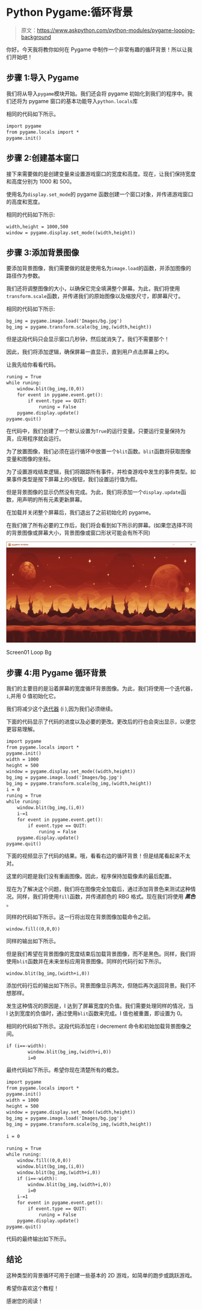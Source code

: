 # Python Pygame:循环背景

> 原文：<https://www.askpython.com/python-modules/pygame-looping-background>

你好。今天我将教你如何在 Pygame 中制作一个非常有趣的循环背景！所以让我们开始吧！

## 步骤 1:导入 Pygame

我们将从导入`pygame`模块开始。我们还会将 pygame 初始化到我们的程序中。我们还将为 pygame 窗口的基本功能导入`python.locals`库

相同的代码如下所示。

```
import pygame
from pygame.locals import *
pygame.init()

```

## 步骤 2:创建基本窗口

接下来需要做的是创建变量来设置游戏窗口的宽度和高度。现在，让我们保持宽度和高度分别为 1000 和 500。

使用名为`display.set_mode`的 pygame 函数创建一个窗口对象，并传递游戏窗口的高度和宽度。

相同的代码如下所示:

```
width,height = 1000,500
window = pygame.display.set_mode((width,height))

```

## 步骤 3:添加背景图像

要添加背景图像，我们需要做的就是使用名为`image.load`的函数，并添加图像的路径作为参数。

我们还将调整图像的大小，以确保它完全填满整个屏幕。为此，我们将使用`transform.scale`函数，并传递我们的原始图像以及缩放尺寸，即屏幕尺寸。

相同的代码如下所示:

```
bg_img = pygame.image.load('Images/bg.jpg')
bg_img = pygame.transform.scale(bg_img,(width,height))

```

但是这段代码只会显示窗口几秒钟，然后就消失了。我们不需要那个！

因此，我们将添加逻辑，确保屏幕一直显示，直到用户点击屏幕上的`X`。

让我先给你看看代码。

```
runing = True
while runing:
    window.blit(bg_img,(0,0))
    for event in pygame.event.get():
        if event.type == QUIT:
            runing = False
    pygame.display.update()
pygame.quit()

```

在代码中，我们创建了一个默认设置为`True`的运行变量。只要运行变量保持为真，应用程序就会运行。

为了放置图像，我们必须在运行循环中放置一个`blit`函数。`blit`函数将获取图像变量和图像的坐标。

为了设置游戏结束逻辑，我们将跟踪所有事件，并检查游戏中发生的事件类型。如果事件类型是按下屏幕上的`X`按钮，我们设置运行值为假。

但是背景图像的显示仍然没有完成。为此，我们将添加一个`display.update`函数，用声明的所有元素更新屏幕。

在加载并关闭整个屏幕后，我们退出了之前初始化的 pygame。

在我们做了所有必要的工作后，我们将会看到如下所示的屏幕。(如果您选择不同的背景图像或屏幕大小，背景图像或窗口形状可能会有所不同)

![Screen01 Loop Bg](img/7433adffe9fcdf6063b54f444921ff42.png)

Screen01 Loop Bg

## 步骤 4:用 Pygame 循环背景

我们的主要目的是沿着屏幕的宽度循环背景图像。为此，我们将使用一个迭代器，`i`,并用 0 值初始化它。

我们将减少这个[迭代器](https://www.askpython.com/python/built-in-methods/python-iterator) (i ),因为我们必须继续。

下面的代码显示了代码的进度以及必要的更改。更改后的行也会突出显示，以便您更容易理解。

```
import pygame
from pygame.locals import *
pygame.init()
width = 1000
height = 500
window = pygame.display.set_mode((width,height))
bg_img = pygame.image.load('Images/bg.jpg')
bg_img = pygame.transform.scale(bg_img,(width,height))
i = 0
runing = True
while runing:
    window.blit(bg_img,(i,0))
    i-=1
    for event in pygame.event.get():
        if event.type == QUIT:
            runing = False    
    pygame.display.update()
pygame.quit()

```

下面的视频显示了代码的结果。哦，看看右边的循环背景！但是结尾看起来不太对。

这里的问题是我们没有重画图像。因此，程序保持加载像素的最后配置。

现在为了解决这个问题，我们将在图像完全加载后，通过添加背景色来测试这种情况。同样，我们将使用`fill`函数，并传递颜色的 RBG 格式。现在我们将使用 ***黑色*** 。

同样的代码如下所示。这一行将出现在背景图像加载命令之前。

```
window.fill((0,0,0))

```

同样的输出如下所示。

但是我们希望在背景图像的宽度结束后加载背景图像，而不是黑色。同样，我们将使用`blit`函数并在未来坐标应用背景图像。同样的代码行如下所示。

```
window.blit(bg_img,(width+i,0))

```

添加代码行后的输出如下所示。背景图像显示两次，但随后再次返回背景。我们不想那样。

发生这种情况的原因是，I 达到了屏幕宽度的负值。我们需要处理同样的情况，当 I 达到宽度的负值时，通过使用`blit`函数来完成。I 值也被重置，即设置为 0。

相同的代码如下所示。这段代码添加在 i decrement 命令和初始加载背景图像之间。

```
if (i==-width):
        window.blit(bg_img,(width+i,0))
        i=0

```

最终代码如下所示。希望你现在清楚所有的概念。

```
import pygame
from pygame.locals import *
pygame.init()
width = 1000
height = 500
window = pygame.display.set_mode((width,height))
bg_img = pygame.image.load('Images/bg.jpg')
bg_img = pygame.transform.scale(bg_img,(width,height))

i = 0

runing = True
while runing:
    window.fill((0,0,0))
    window.blit(bg_img,(i,0))
    window.blit(bg_img,(width+i,0))
    if (i==-width):
        window.blit(bg_img,(width+i,0))
        i=0
    i-=1
    for event in pygame.event.get():
        if event.type == QUIT:
            runing = False
    pygame.display.update()
pygame.quit()

```

代码的最终输出如下所示。

## 结论

这种类型的背景循环可用于创建一些基本的 2D 游戏，如简单的跑步或跳跃游戏。

希望你喜欢这个教程！

感谢您的阅读！